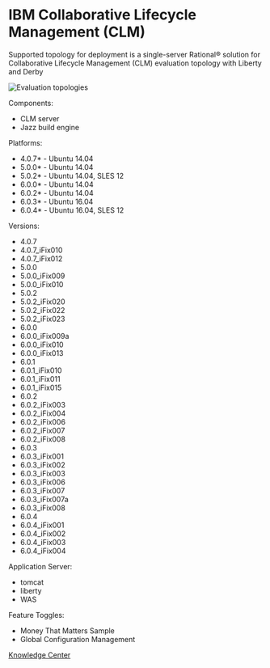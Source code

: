 # IBM Collaborative Lifecycle Management (CLM)

Supported topology for deployment is a single-server Rational® solution for Collaborative Lifecycle Management (CLM) evaluation topology with Liberty and Derby

![Evaluation topologies](https://jazz.net/wiki/pub/Deployment/StandardTopologiesOverview/evaluation.png)

Components:

* CLM server
* Jazz build engine

Platforms:

* 4.0.7* - Ubuntu 14.04
* 5.0.0* - Ubuntu 14.04
* 5.0.2* - Ubuntu 14.04, SLES 12
* 6.0.0* - Ubuntu 14.04
* 6.0.2* - Ubuntu 14.04
* 6.0.3* - Ubuntu 16.04
* 6.0.4* - Ubuntu 16.04, SLES 12

Versions:

* 4.0.7
* 4.0.7_iFix010
* 4.0.7_iFix012
* 5.0.0
* 5.0.0_iFix009
* 5.0.0_iFix010
* 5.0.2
* 5.0.2_iFix020
* 5.0.2_iFix022
* 5.0.2_iFix023
* 6.0.0
* 6.0.0_iFix009a
* 6.0.0_iFix010
* 6.0.0_iFix013
* 6.0.1
* 6.0.1_iFix010
* 6.0.1_iFix011
* 6.0.1_iFix015
* 6.0.2
* 6.0.2_iFix003
* 6.0.2_iFix004
* 6.0.2_iFix006
* 6.0.2_iFix007
* 6.0.2_iFix008
* 6.0.3
* 6.0.3_iFix001
* 6.0.3_iFix002
* 6.0.3_iFix003
* 6.0.3_iFix006
* 6.0.3_iFix007
* 6.0.3_iFix007a
* 6.0.3_iFix008
* 6.0.4
* 6.0.4_iFix001
* 6.0.4_iFix002
* 6.0.4_iFix003
* 6.0.4_iFix004

Application Server:
* tomcat
* liberty
* WAS

Feature Toggles:

* Money That Matters Sample
* Global Configuration Management

[Knowledge Center][1]

[1]: https://www.ibm.com/support/knowledgecenter/SSYMRC/clm_family_welcome.html "Title"
